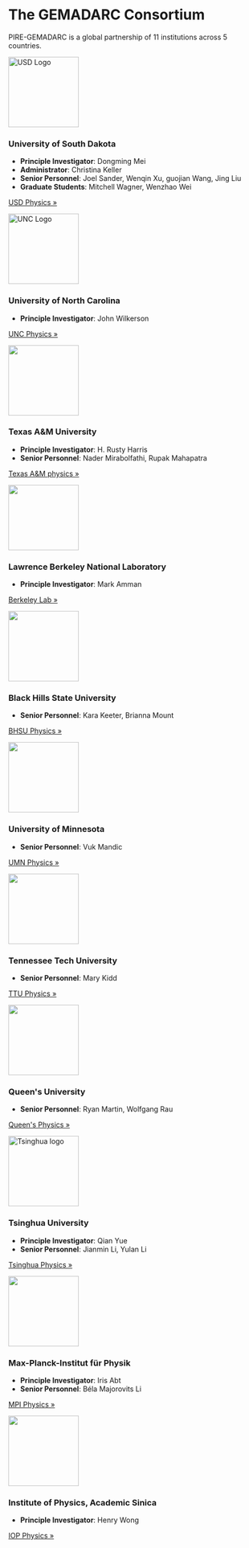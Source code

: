 ---
---

<div class="jumbotron">
<h1 class="text-center">The GEMADARC Consortium</h1>
</div>

<p class="text-center">PIRE-GEMADARC is a global partnership of 11 institutions across 5 countries.</p>

<div class="row">
  <div class="col-md-6">
    <img class="img-circle" src="https://upload.wikimedia.org/wikipedia/en/d/d9/University_of_South_Dakota_seal.png" alt="USD Logo" width="140" height="140">
    <h3>University of South Dakota</h3>
    <ul>
      <li><b>Principle Investigator</b>: Dongming Mei </li>
	    <li><b>Administrator</b>: Christina Keller </li>
	    <li><b>Senior Personnel</b>: Joel Sander, Wenqin Xu, guojian Wang, Jing Liu</li>
	    <li><b>Graduate Students</b>: Mitchell Wagner, Wenzhao Wei</li>
    </ul>
    <p><a class="btn btn-default" href="http://www.usd.edu/arts-and-sciences/physics" role="button">USD Physics &raquo;</a></p>
  </div>
  
  <div class="col-md-6">
    <img src="http://identity.unc.edu/files/2014/01/image25a.jpg" alt="UNC Logo" width="140" height="140">
    <h3>University of North Carolina</h3>
    <ul>
		  <li><b>Principle Investigator</b>: John Wilkerson </li>
	  </ul>
    <p><a class="btn btn-default" href="http://physics.unc.edu/" role="button">UNC Physics &raquo;</a></p>
  </div>
</div>

<div class="row">
  <div class="col-md-6">
    <img class="img-circle" src="http://miner.physics.tamu.edu/images/TAMU.png" alt="" width="140" height="140">
    <h3>Texas A&M University</h3>
    <ul>
		  <li><b>Principle Investigator</b>: H. Rusty Harris</li>
		  <li><b>Senior Personnel</b>: Nader Mirabolfathi, Rupak Mahapatra</li>
	  </ul>
    <p><a class="btn btn-default" href="https://physics.tamu.edu/" role="button">Texas A&M physics &raquo;</a></p>
  </div>
  
  <div class="col-md-6">
    <img src="http://www2.lbl.gov/msd/assets/img/about/lbl_logo2.png" alt="" width="140" height="130">
    <h3>Lawrence Berkeley National Laboratory</h3>
    <ul>
		  <li><b>Principle Investigator</b>: Mark Amman</li>
	  </ul>
    <p><a class="btn btn-default" href="http://www.lbl.gov/" role="button">Berkeley Lab &raquo;</a></p>
  </div>
</div>

<div class="row">
  <div class="col-md-6">
    <img src="http://www.bhsu.edu/Portals/0/facultystaff/MarketingComm/logos/BHSU_RC%20Logo.jpg" alt="" width="140" height="140">
    <h3>Black Hills State University</h3>
    <ul>
		  <li><b>Senior Personnel</b>: Kara Keeter, Brianna Mount</li>
	  </ul>
    <p><a class="btn btn-default" href="http://www.bhsu.edu/Academics/ProgramsMajors/NaturalSciences/Physics.aspx" role="button">BHSU Physics &raquo;</a></p>
  </div>

  <div class="col-md-6">
    <img src="https://university-relations.umn.edu/sites/university-relations.umn.edu/files/m-static_0.png" alt="" width="140" height="140">
    <h3>University of Minnesota</h3>
    <ul>
		  <li><b>Senior Personnel</b>: Vuk Mandic</li>
	  </ul>
    <p><a class="btn btn-default" href="https://www.physics.umn.edu/" role="button">UMN Physics &raquo;</a></p>
  </div>
</div>

<div class="row">
  <div class="col-md-6">
    <img class="img-circle" src="https://www.tntech.edu/assets/images/TechSignatureSeal_Purple_RGB.jpg" width="140" height="140">
    <h3>Tennessee Tech University</h3>
    <ul>
		  <li><b>Senior Personnel</b>: Mary Kidd</li>
	  </ul>
    <p><a class="btn btn-default" href="http://blogs.tntech.edu/physics/" role="button">TTU Physics &raquo;</a></p>
  </div>

  <div class="col-md-6">
    <img src="http://www.queensu.ca/mc_administrator/sites/default/files/assets/pages/QueensLogo_colour.jpg" alt="" width="140" height="140">
    <h3>Queen's University</h3>
    <ul>
		  <li><b>Senior Personnel</b>: Ryan Martin, Wolfgang Rau </li>
	  </ul>
    <p><a class="btn btn-default" href="http://www.queensu.ca/physics/home" role="button">Queen's Physics &raquo;</a></p>
  </div>
</div>

<div class="row">
  <div class="col-md-6">
    <img class="img-circle" src="https://upload.wikimedia.org/wikipedia/en/e/ec/Tsinghua_University_Logo.svg" alt="Tsinghua logo" width="140" height="140">
    <h3>Tsinghua University</h3>
    <ul>
		  <li><b>Principle Investigator</b>: Qian Yue</li>
		  <li><b>Senior Personnel</b>: Jianmin Li, Yulan Li</li>
	  </ul>
    <p><a class="btn btn-default" href="http://www.phys.tsinghua.edu.cn/publish/phyen/index.html" role="button">Tsinghua Physics &raquo;</a></p>
  </div>

  <div class="col-md-6">
    <img src="http://wwwth.mpp.mpg.de/conf/f-theory15/images/MPPoriginal.png" alt="" width="140" height="140">
    <h3>Max-Planck-Institut für Physik</h3>
    <ul>
		  <li><b>Principle Investigator</b>: Iris Abt</li>
		  <li><b>Senior Personnel</b>: Béla Majorovits Li</li>
	  </ul>
    <p><a class="btn btn-default" href="https://www.mpp.mpg.de/" role="button">MPI Physics &raquo;</a></p>
  </div>
</div>

<div class="row">
  <div class="col-md-6">
    <img class="img-circle" src="http://www.phys.sinica.edu.tw/images/phys_logo.png" alt="" width="140" height="140">
    <h3>Institute of Physics, Academic Sinica</h3>
    <ul>
		  <li><b>Principle Investigator</b>: Henry Wong</li>
	  </ul>
    <p><a class="btn btn-default" href="http://www.phys.sinica.edu.tw/" role="button">IOP Physics &raquo;</a></p>
  </div>
</div>

